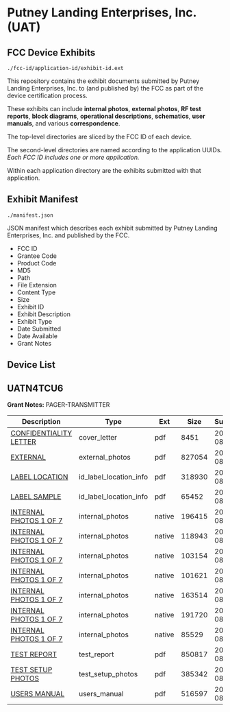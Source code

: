 # Putney Landing Enterprises, Inc. (UAT)
## FCC Device Exhibits

```
./fcc-id/application-id/exhibit-id.ext
```

This repository contains the exhibit documents submitted by Putney Landing Enterprises, Inc. to (and published by) the FCC as part of the device certification process.

These exhibits can include **internal photos**, **external photos**, **RF test reports**, **block diagrams**, **operational descriptions**, **schematics**, **user manuals**, and various **correspondence**.

The top-level directories are sliced by the FCC ID of each device.

The second-level directories are named according to the application UUIDs. *Each FCC ID includes one or more application.*

Within each application directory are the exhibits submitted with that application. 

## Exhibit Manifest

```
./manifest.json
```

JSON manifest which describes each exhibit submitted by Putney Landing Enterprises, Inc. and published by the FCC.

- FCC ID
- Grantee Code
- Product Code
- MD5
- Path
- File Extension
- Content Type
- Size
- Exhibit ID
- Exhibit Description
- Exhibit Type
- Date Submitted
- Date Available
- Grant Notes

## Device List
## UATN4TCU6
**Grant Notes:** PAGER-TRANSMITTER

| Description | Type | Ext | Size | Submitted | Available |
| ----------- | ---- | --- | ---- | --------- | --------- |
| [CONFIDENTIALITY LETTER](UATN4TCU6/5409e8895e3a3c444c5d1b49ba213615/689704.pdf) | cover_letter | pdf | 8451 | 2006-08-03 | 2006-08-03 |
| [EXTERNAL](UATN4TCU6/5409e8895e3a3c444c5d1b49ba213615/689714.pdf) | external_photos | pdf | 827054 | 2006-08-03 | 2006-08-03 |
| [LABEL LOCATION](UATN4TCU6/5409e8895e3a3c444c5d1b49ba213615/689715.pdf) | id_label_location_info | pdf | 318930 | 2006-08-03 | 2006-08-03 |
| [LABEL SAMPLE](UATN4TCU6/5409e8895e3a3c444c5d1b49ba213615/689716.pdf) | id_label_location_info | pdf | 65452 | 2006-08-03 | 2006-08-03 |
| [INTERNAL PHOTOS 1 OF 7](UATN4TCU6/5409e8895e3a3c444c5d1b49ba213615/689705.native) | internal_photos | native | 196415 | 2006-08-03 | 2006-08-03 |
| [INTERNAL PHOTOS 1 OF 7](UATN4TCU6/5409e8895e3a3c444c5d1b49ba213615/689706.native) | internal_photos | native | 118943 | 2006-08-03 | 2006-08-03 |
| [INTERNAL PHOTOS 1 OF 7](UATN4TCU6/5409e8895e3a3c444c5d1b49ba213615/689707.native) | internal_photos | native | 103154 | 2006-08-03 | 2006-08-03 |
| [INTERNAL PHOTOS 1 OF 7](UATN4TCU6/5409e8895e3a3c444c5d1b49ba213615/689708.native) | internal_photos | native | 101621 | 2006-08-03 | 2006-08-03 |
| [INTERNAL PHOTOS 1 OF 7](UATN4TCU6/5409e8895e3a3c444c5d1b49ba213615/689709.native) | internal_photos | native | 163514 | 2006-08-03 | 2006-08-03 |
| [INTERNAL PHOTOS 1 OF 7](UATN4TCU6/5409e8895e3a3c444c5d1b49ba213615/689710.native) | internal_photos | native | 191720 | 2006-08-03 | 2006-08-03 |
| [INTERNAL PHOTOS 1 OF 7](UATN4TCU6/5409e8895e3a3c444c5d1b49ba213615/689711.native) | internal_photos | native | 85529 | 2006-08-03 | 2006-08-03 |
| [TEST REPORT](UATN4TCU6/5409e8895e3a3c444c5d1b49ba213615/689713.pdf) | test_report | pdf | 850817 | 2006-08-03 | 2006-08-03 |
| [TEST SETUP PHOTOS](UATN4TCU6/5409e8895e3a3c444c5d1b49ba213615/689712.pdf) | test_setup_photos | pdf | 385342 | 2006-08-03 | 2006-08-03 |
| [USERS MANUAL](UATN4TCU6/5409e8895e3a3c444c5d1b49ba213615/689717.pdf) | users_manual | pdf | 516597 | 2006-08-03 | 2006-08-03 |
